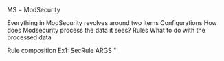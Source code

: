 MS = ModSecurity

Everything in ModSecurity revolves around two items
    Configurations
      How does Modsecurity process the data it sees?
    Rules
      What to do with the processed data

Rule composition
  Ex1: SecRule ARGS "<script>" log,deny,status:404
    ARGS "script"
      What we are looking for in the input data
    log,deny,status:404
      If we find this pattern, do this.

  RULE Syntax
    SecRule VARIABLES OPERATOR ACTIONS
      VARIABLES
        Tells MS where to look
        Ex: ARGS
          Look in all request params

      OPERATOR
        Tells MS how to look
          This can be a RegEx pattern

      ACTION
        What to do when a match is found
        Thus, in Ex1:
          log the problem, deny the transaction, use 404 for the denial.

